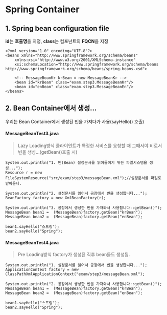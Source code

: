 # Spring Container

## 1. Spring bean configuration file

**id**는 **호출명**을 지정, **class**는 컴포넌트의 **FQCN**을 지정

```
<?xml version="1.0" encoding="UTF-8"?>
<beans xmlns="http://www.springframework.org/schema/beans"
	xmlns:xsi="http://www.w3.org/2001/XMLSchema-instance"
	xsi:schemaLocation="http://www.springframework.org/schema/beans http://www.springframework.org/schema/beans/spring-beans.xsd">

	<!-- MessageBeanKr krBean = new MessageBeanKr -->
	<bean id="krBean" class="exam.step3.MessageBeanKr"/>
	<bean id="enBean" class="exam.step3.MessageBeanEn"/>
</beans>
```

## 2. Bean Container에서 생성...

우리는 Bean Container에서 생성된 빈을 가져다가 사용(sayHello() 호출)

#### MessageBeanTest3.java
> Lazy Loading방식
> 클라이언트가 특정한 서비스를 요청할 때 그때서야 비로서 빈을 생성...(getBean()호출 시)

```
System.out.println("1. 빈(Bean) 설정문서를 읽어들이기 위한 파일시스템을 생성...");
Resource r = new FileSystemResource("src/exam/step3/messageBean.xml");//설정문서를 파일로 받아온다.

System.out.println("2. 설정문서를 읽어서 공장에서 빈을 생성합니다...");
BeanFactory factory = new XmlBeanFactory(r);

System.out.println("3. 공장에서 생성한 빈을 가져와서 사용합니다::getBean()");
MessageBean bean1 =  (MessageBean)factory.getBean("krBean");
MessageBean bean2 =  (MessageBean)factory.getBean("enBean");

bean1.sayHello("스프링");
bean2.sayHello("Spring");
```

#### MessageBeanTest4.java
> Pre Loading방식
> factory가 생성된 직후 bean들도 생성됨.

```
System.out.println("1. 설정문서를 읽어서 공장에서 빈을 생성합니다...");
ApplicationContext factory = new ClassPathXmlApplicationContext("exam/step3/messageBean.xml");

System.out.println("2. 공장에서 생성한 빈을 가져와서 사용합니다::getBean()");
MessageBean bean1 =  (MessageBean)factory.getBean("krBean");
MessageBean bean2 =  (MessageBean)factory.getBean("enBean");

bean1.sayHello("스프링");
bean2.sayHello("Spring");
```
